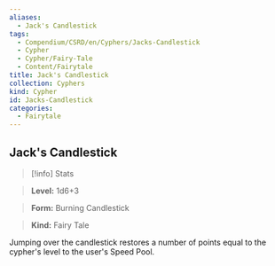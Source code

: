 ```yaml
---
aliases:
  - Jack's Candlestick
tags:
  - Compendium/CSRD/en/Cyphers/Jacks-Candlestick
  - Cypher
  - Cypher/Fairy-Tale
  - Content/Fairytale
title: Jack's Candlestick
collection: Cyphers
kind: Cypher
id: Jacks-Candlestick
categories:
  - Fairytale
---
```

## Jack's Candlestick    
>[!info] Stats    
> **Level:** 1d6+3    
> **Form:** Burning Candlestick    
> **Kind:** Fairy Tale  
    
Jumping over the candlestick restores a number of points equal to the cypher's level to the user's Speed Pool.
